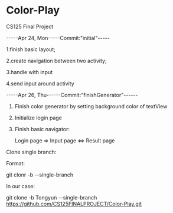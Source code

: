 # Color-Play

CS125 Final Project

-----Apr 24, Mon-----Commit:"initial"-----

1.finish basic layout;

2.create navigation between two activity;

3.handle with input

4.send input around activity

-----Apr 26, Thu------Commit:"finishGenerator"------

1. Finish color generator by setting background color of textView

2. Initialize login page

3. Finish basic navigator:

   Login page => Input page <=> Result page

Clone single branch:

Format:

git clonr -b <BranchName> --single-branch <url>
   
In our case:

git clone -b Tongyun --single-branch https://github.com/CS125FINALPROJECT/Color-Play.git
